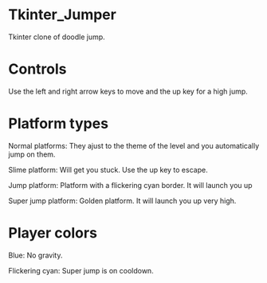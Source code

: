 # Tkinter_Jumper
Tkinter clone of doodle jump.

# Controls
Use the left and right arrow keys to move and the up key for a high jump.

# Platform types
Normal platforms:
They ajust to the theme of the level and you automatically jump on them.

Slime platform:
Will get you stuck. Use the up key to escape.

Jump platform:
Platform with a flickering cyan border. It will launch you up

Super jump platform:
Golden platform. It will launch you up very high.

# Player colors
Blue:
No gravity.

Flickering cyan:
Super jump is on cooldown.
